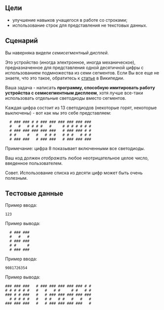 ## Цели


*   улучшение навыков учащегося в работе со строками;
*   использование строк для представления не текстовых данных.

## Сценарий


Вы наверняка видели _семисегментный дисплей_.

Это устройство (иногда электронное, иногда механическое), предназначенное для представления одной десятичной цифры с использованием подмножества из семи сегментов. Если Вы все еще не знаете, что это такое, обратитесь к [статье](https://en.wikipedia.org/wiki/Seven-segment_display) в Википедии.

Ваша задача - написать **программу, способную имитировать работу устройства с семисегментным дисплеем**, хотя лучше все-таки использовать отдельные светодиоды вместо сегментов.

Каждая цифра состоит из 13 светодиодов (некоторые горят, некоторые выключены) - вот как мы это себе представляем:

```
  # ### ### # # ### ### ### ### ### ### 
  #   #   # # # #   #     # # # # # # # 
  # ### ### ### ### ###   # ### ### # # 
  # #     #   #   # # #   # # #   # # # 
  # ### ###   # ### ###   # ### ### ###
```

Примечание: цифра 8 показывает включенными все светодиоды.

Ваш код должен _отображать_ любое неотрицательное целое число, введенное пользователем.

Совет. Использование списка из десяти цифр может быть очень полезным.


## Тестовые данные


Пример ввода:

```
123
```  

Пример вывода:

```
  # ### ### 
  #   #   # 
  # ### ### 
  # #     # 
  # ### ### 
```

Пример ввода:

```
9081726354
```  

Пример вывода:

```
### ### ###   # ### ### ### ### ### # # 
# # # # # #   #   #   # #     # #   # # 
### # # ###   #   # ### ### ### ### ### 
  # # # # #   #   # #   # #   #   #   # 
### ### ###   #   # ### ### ### ###   # 
```



